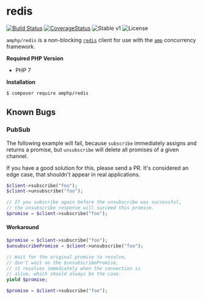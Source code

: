 # redis

[![Build Status](https://img.shields.io/travis/amphp/redis/master.svg?style=flat-square)](https://travis-ci.org/amphp/redis)
[![CoverageStatus](https://img.shields.io/coveralls/amphp/redis/master.svg?style=flat-square)](https://coveralls.io/github/amphp/redis?branch=master)
![Stable v1](https://img.shields.io/badge/api-unstable-orange.svg?style=flat-square)
![License](https://img.shields.io/badge/license-MIT-blue.svg?style=flat-square)

`amphp/redis` is a non-blocking [`redis`](http://redis.io) client for use with the [`amp`](https://github.com/amphp/amp) concurrency framework.

**Required PHP Version**

- PHP 7

**Installation**

```bash
$ composer require amphp/redis
```

## Known Bugs

### PubSub

The following example will fail, because `subscribe` immediately assigns
and returns a promise, but `unsubscribe` will delete all promises of a given channel.

If you have a good solution for this, please send a PR. It's considered an edge case,
that shouldn't appear in real applications.

```php
$client->subscribe("foo");
$client->unsubscribe("foo");

// If you subscribe again before the unsubscribe was successful,
// the unsubscribe response will succeed this promise.
$promise = $client->subscribe("foo");
```

#### Workaround

```php
$promise = $client->subscribe("foo");
$unsubscribePromise = $client->unsubscribe("foo");

// Wait for the original promise to resolve,
// don't wait on the $unsubscribePromise,
// it resolves immediately when the connection is
// alive, which should always be the case.
yield $promise;

$promise = $client->subscribe("foo");
```
